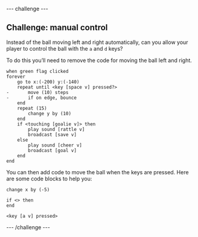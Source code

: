 --- challenge ---
## Challenge: manual control
Instead of the ball moving left and right automatically, can you allow your player to control the ball with the `a` and `d` keys?

To do this you’ll need to remove the code for moving the ball left and right.

```blocks
when green flag clicked
forever
	go to x:(-200) y:(-140)
	repeat until <key [space v] pressed?>
-		move (10) steps
-		if on edge, bounce
	end
	repeat (15)
		change y by (10)
	end
	if <touching [goalie v]> then
		play sound [rattle v]
		broadcast [save v]
	else
		play sound [cheer v]
		broadcast [goal v]
	end
end
```

You can then add code to move the ball when the keys are pressed. Here are some code blocks to help you:

```blocks
change x by (-5)

if <> then 
end

<key [a v] pressed>
```

--- /challenge ---
